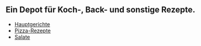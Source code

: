## Ein Depot für Koch-, Back- und sonstige Rezepte. 

 - [Hauptgerichte](https://jimsy2.github.io/Kochen-und-Backen/Hauptgerichte)
 - [Pizza-Rezepte](https://jimsy2.github.io/Kochen-und-Backen/Pizza-Rezepte)
 - [Salate](https://jimsy2.github.io/Kochen-und-Backen/Salate)
 
